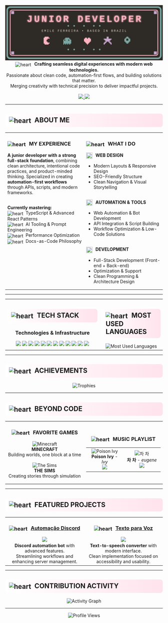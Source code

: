 <div align="center">
  <img src="./header.svg" alt="Header animado" />
</div>

<div align="center">
  <img src="https://art.pixilart.com/sr222a79ddbdaaws3.png" width="18" height="18" style="vertical-align:middle; margin-right:6px" alt="heart"/> 
  <b>Crafting seamless digital experiences with modern web technologies.</b><br>
  Passionate about clean code, automation-first flows, and building solutions that matter.<br>
  Merging creativity with technical precision to deliver impactful projects.<br><br>

  <a href="https://www.linkedin.com/in/emile-ferreira-21a776274" target="_blank">
    <img src="https://img.shields.io/badge/CONNECT-LinkedIn-FFB3C1?style=for-the-badge&logo=linkedin&logoColor=2E2A25&labelColor=E8DCCF">
  </a>
  <a href="https://github.com/mcemy?tab=repositories" target="_blank">
    <img src="https://img.shields.io/badge/EXPLORE-Repositories-7AA6A1?style=for-the-badge&logo=github&logoColor=2E2A25&labelColor=E8DCCF">
  </a>
</div>

---

<h2 style="text-align:left; background: linear-gradient(90deg, #FFFFFF 0%, #FFE3EC 100%); padding: 8px 12px; border-radius: 8px;">
  <img src="https://art.pixilart.com/sr222a79ddbdaaws3.png" width="18" height="18" style="vertical-align:middle; margin-right:6px" alt="heart"/>
  ABOUT ME
</h2>

<table>
<tr>
<td width="50%" valign="top">
<h3>
  <img src="https://art.pixilart.com/sr222a79ddbdaaws3.png" width="16" height="16" style="vertical-align:middle; margin-right:6px" alt="heart"/>
  MY EXPERIENCE
</h3>

<b>A junior developer with a strong full-stack foundation</b>, combining clean architecture, intentional code practices, and product-minded thinking. Specialized in creating <b>automation-first workflows</b> through APIs, scripts, and modern frameworks.<br><br>

<b>Currently mastering:</b><br>
<img src="https://art.pixilart.com/sr222a79ddbdaaws3.png" width="14" height="14" style="vertical-align:middle; margin-right:4px" alt="heart"/> TypeScript & Advanced React Patterns<br>
<img src="https://art.pixilart.com/sr222a79ddbdaaws3.png" width="14" height="14" style="vertical-align:middle; margin-right:4px" alt="heart"/> AI Tooling & Prompt Engineering<br>
<img src="https://art.pixilart.com/sr222a79ddbdaaws3.png" width="14" height="14" style="vertical-align:middle; margin-right:4px" alt="heart"/> Performance Optimization<br>
<img src="https://art.pixilart.com/sr222a79ddbdaaws3.png" width="14" height="14" style="vertical-align:middle; margin-right:4px" alt="heart"/> Docs-as-Code Philosophy
</td>

<td width="50%" valign="top">
<h3>
  <img src="https://art.pixilart.com/sr222a79ddbdaaws3.png" width="16" height="16" style="vertical-align:middle; margin-right:6px" alt="heart"/>
  WHAT I DO
</h3>

<b><img src="https://freepngimg.com/thumb/painting/84774-square-art-pixel-rectangle-cat-hd-image-free-png.png" width="20" height="20" style="vertical-align:middle; margin-right:6px"> WEB DESIGN</b><br>
- Modern Layouts & Responsive Design<br>
- SEO-Friendly Structure<br>
- Clean Navigation & Visual Storytelling<br><br>

<b><img src="https://freepngimg.com/thumb/painting/84774-square-art-pixel-rectangle-cat-hd-image-free-png.png" width="20" height="20" style="vertical-align:middle; margin-right:6px"> AUTOMATION & TOOLS</b><br>
- Web Automation & Bot Development<br>
- API Integration & Script Building<br>
- Workflow Optimization & Low-Code Solutions<br><br>

<b><img src="https://freepngimg.com/thumb/painting/84774-square-art-pixel-rectangle-cat-hd-image-free-png.png" width="20" height="20" style="vertical-align:middle; margin-right:6px"> DEVELOPMENT</b><br>
- Full-Stack Development (Front-end + Back-end)<br>
- Optimization & Support<br>
- Clean Programming & Architecture Design
</td>
</tr>
</table>

---

<table>
<tr>
<td width="60%" valign="top">

<h2 style="text-align:left; background: linear-gradient(90deg, #FFFFFF 0%, #FFE3EC 100%); padding: 8px 12px; border-radius: 8px;">
  <img src="https://art.pixilart.com/sr222a79ddbdaaws3.png" width="18" height="18" style="vertical-align:middle; margin-right:6px" alt="heart"/>
  TECH STACK
</h2>

<div align="center">
<h3>Technologies & Infrastructure</h3>

<img src="https://img.shields.io/badge/JavaScript-FFB3C1?style=for-the-badge&logo=javascript&logoColor=2E2A25&labelColor=E8DCCF"/>
<img src="https://img.shields.io/badge/Node.js-7AA6A1?style=for-the-badge&logo=node.js&logoColor=2E2A25&labelColor=E8DCCF"/>
<img src="https://img.shields.io/badge/React-7AA6A1?style=for-the-badge&logo=react&logoColor=2E2A25&labelColor=E8DCCF"/>
<img src="https://img.shields.io/badge/Python-C7A7CC?style=for-the-badge&logo=python&logoColor=2E2A25&labelColor=E8DCCF"/>
<img src="https://img.shields.io/badge/TypeScript-C7A7CC?style=for-the-badge&logo=typescript&logoColor=2E2A25&labelColor=E8DCCF"/>
<img src="https://img.shields.io/badge/SQL-C7A7CC?style=for-the-badge&logo=sqlite&logoColor=2E2A25&labelColor=E8DCCF"/>
<img src="https://img.shields.io/badge/Docker-C7A7CC?style=for-the-badge&logo=docker&logoColor=2E2A25&labelColor=E8DCCF"/>
<img src="https://img.shields.io/badge/Google_Cloud-C7A7CC?style=for-the-badge&logo=google-cloud&logoColor=2E2A25&labelColor=E8DCCF"/>
<img src="https://img.shields.io/badge/GitHub-7AA6A1?style=for-the-badge&logo=github&logoColor=2E2A25&labelColor=E8DCCF"/>
<img src="https://img.shields.io/badge/AI_Prompting-FFB3C1?style=for-the-badge&logoColor=2E2A25&labelColor=E8DCCF"/>
<img src="https://img.shields.io/badge/HTML5-FFB3C1?style=for-the-badge&logo=html5&logoColor=2E2A25&labelColor=E8DCCF"/>
<img src="https://img.shields.io/badge/CSS3-7AA6A1?style=for-the-badge&logo=css3&logoColor=2E2A25&labelColor=E8DCCF"/>
</div>

</td>

<td width="40%" valign="top">

<h2 style="text-align:left; background: linear-gradient(90deg, #FFFFFF 0%, #FFE3EC 100%); padding: 8px 12px; border-radius: 8px;">
  <img src="https://art.pixilart.com/sr222a79ddbdaaws3.png" width="18" height="18" style="vertical-align:middle; margin-right:6px" alt="heart"/>
  MOST USED LANGUAGES
</h2>

<div align="center">
<img src="https://github-readme-stats.vercel.app/api/top-langs/?username=mcemy&layout=compact&langs_count=8&bg_color=FFE3EC&title_color=2E2A25&text_color=2E2A25&border_color=E8DCCF" alt="Most Used Languages"/>
</div>

</td>
</tr>
</table>

---

<h2 style="text-align:left; background: linear-gradient(90deg, #FFFFFF 0%, #FFE3EC 100%); padding: 8px 12px; border-radius: 8px;">
  <img src="https://art.pixilart.com/sr222a79ddbdaaws3.png" width="18" height="18" style="vertical-align:middle; margin-right:6px" alt="heart"/>
  ACHIEVEMENTS
</h2>

<div align="center">
<img src="https://github-profile-trophy.vercel.app/?username=mcemy&theme=chalk&no-bg=true&no-frame=true&row=1&column=7&margin-w=10" alt="Trophies"/>
</div>

---

<h2 style="text-align:left; background: linear-gradient(90deg, #FFFFFF 0%, #FFE3EC 100%); padding: 8px 12px; border-radius: 8px;">
  <img src="https://art.pixilart.com/sr222a79ddbdaaws3.png" width="18" height="18" style="vertical-align:middle; margin-right:6px" alt="heart"/>
  BEYOND CODE
</h2>

<div align="center">
<table>
<tr>
<td align="center" width="50%">
<h3>
  <img src="https://art.pixilart.com/sr222a79ddbdaaws3.png" width="16" height="16" style="vertical-align:middle; margin-right:6px" alt="heart"/> FAVORITE GAMES
</h3>

<img src="https://img.icons8.com/?size=100&id=AGd4H8W40vJ2&format=png&color=F25081" width="48" alt="Minecraft"/><br>
<b>MINECRAFT</b><br>Building worlds, one block at a time<br><br>
<img src="https://img.icons8.com/ios-filled/50/FFB3C1/the-sims.png" width="48" alt="The Sims"/><br>
<b>THE SIMS</b><br>Creating stories through simulation
</td>

<td align="center" width="50%">
<h3>
  <img src="https://art.pixilart.com/sr222a79ddbdaaws3.png" width="16" height="16" style="vertical-align:middle; margin-right:6px" alt="heart"/> MUSIC PLAYLIST
</h3>

<table>
<tr>
<td align="center" width="200">
<img src="https://media3.giphy.com/media/v1.Y2lkPTc5MGI3NjExdHN4bWM4cjl0bHJ6czV4M2FidWMwcXd2MnNseHp2NHplcWtqcXhnbCZlcD12MV9pbnRlcm5hbF9naWZfYnlfaWQmY3Q9Zw/1vLHnnIiwUN7a/giphy.gif" width="80" height="80" alt="Poison Ivy"/><br>
<b>Poison Ivy</b> - <i>Ivy</i><br>
<a href="https://open.spotify.com/intl-pt/track/0A1bOmCvvxxn8oWToYzRrz?si=d5457125bc344c6d">
<img src="https://img.shields.io/badge/▶-Spotify-FFB3C1?style=flat&logo=spotify&logoColor=2E2A25&labelColor=E8DCCF"/>
</a>
</td>

<td align="center" width="200">
<img src="https://b-ssl.duitang.com/uploads/item/201805/31/20180531232035_yhyvx.gif" width="80" height="80" alt="차 차"/><br>
<b>차 차</b> - <i>eugene</i><br>
<a href="https://open.spotify.com/intl-pt/track/5gf02Up1VjHZ8hZYtmF1TE?si=cbc5403fd1fe4151">
<img src="https://img.shields.io/badge/▶-Spotify-FFB3C1?style=flat&logo=spotify&logoColor=2E2A25&labelColor=E8DCCF"/>
</a>
</td>
</tr>
</table>
</td>
</tr>
</table>
</div>

---

<h2 style="text-align:left; background: linear-gradient(90deg, #FFFFFF 0%, #FFE3EC 100%); padding: 8px 12px; border-radius: 8px;">
  <img src="https://art.pixilart.com/sr222a79ddbdaaws3.png" width="18" height="18" style="vertical-align:middle; margin-right:6px" alt="heart"/>
  FEATURED PROJECTS
</h2>

<div align="center">
<table>
<tr>
<td align="center" width="50%">
<h3><img src="https://art.pixilart.com/sr222a79ddbdaaws3.png" width="16" height="16" style="vertical-align:middle; margin-right:6px" alt="heart"/> <a href="https://github.com/mcemy/Automacao-Discord">Automação Discord</a></h3>
<a href="https://github.com/mcemy/Automacao-Discord">
  <img src="https://github-readme-stats.vercel.app/api/pin/?username=mcemy&repo=Automacao-Discord&bg_color=FFE3EC&title_color=2E2A25&text_color=2E2A25&icon_color=7AA6A1&border_color=E8DCCF"/>
</a><br>
<b>Discord automation bot</b> with advanced features.<br>
Streamlining workflows and enhancing server management.
</td>

<td align="center" width="50%">
<h3><img src="https://art.pixilart.com/sr222a79ddbdaaws3.png" width="16" height="16" style="vertical-align:middle; margin-right:6px" alt="heart"/> <a href="https://github.com/mcemy/Texto-para-voz">Texto para Voz</a></h3>
<a href="https://github.com/mcemy/Texto-para-voz">
  <img src="https://github-readme-stats.vercel.app/api/pin/?username=mcemy&repo=Texto-para-voz&bg_color=FFE3EC&title_color=2E2A25&text_color=2E2A25&icon_color=7AA6A1&border_color=E8DCCF"/>
</a><br>
<b>Text-to-speech converter</b> with modern interface.<br>
Clean implementation focused on accessibility and usability.
</td>
</tr>
</table>
</div>

---

<h2 style="text-align:left; background: linear-gradient(90deg, #FFFFFF 0%, #FFE3EC 100%); padding: 8px 12px; border-radius: 8px;">
  <img src="https://art.pixilart.com/sr222a79ddbdaaws3.png" width="18" height="18" style="vertical-align:middle; margin-right:6px" alt="heart"/>
  CONTRIBUTION ACTIVITY
</h2>

<div align="center">
<img src="https://github-readme-activity-graph.vercel.app/graph?username=mcemy&bg_color=FFE3EC&color=2E2A25&line=7AA6A1&point=FFB3C1&area=true&area_color=FFB3C1&title_color=2E2A25&hide_border=false&border_color=E8DCCF" alt="Activity Graph"/>
</div>

---

<div align="center">
<img src="https://komarev.com/ghpvc/?username=mcemy&label=Profile%20Views&color=7AA6A1&style=for-the-badge" alt="Profile Views"/>
</div>
